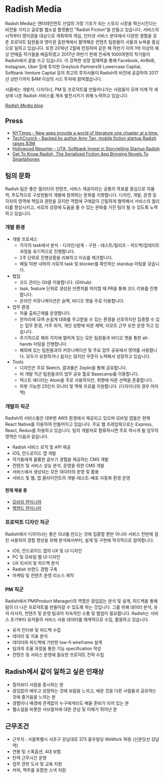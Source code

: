 
# Radish Media

Radish Media는 엔터테인먼트 산업의 가장 기초가 되는 스토리 시장을 혁신시킨다는 비전을 가지고 글로벌 웹소설 플랫폼인 “Radish Fiction”을 만들고 있습니다. 서비스의 시작부터 영미권을 대상으로 계획하여 게임, 인터넷 서비스 분야에서 다양한 경험을 갖춘 프로덕트 팀원들과 영미권 출판계에서 활약해온 컨텐츠 팀원들이 서울과 뉴욕을 중심으로 일하고 있습니다. 또한 2016년 2월에 런칭하여 같은 해 하반기 이미 1억 이상의 예상 연매출 작가들을 배출하였고 2017년 하반기 현재 전세계 1000여명의 작가들이 Radish에서 글을 쓰고 있습니다. 이 강력한 성장 잠재력을 통해 Facebook, AirBnB, Instagram, Uber 등에  투자한  Greylock Partners와 Lowercase Capital, Softbank Venture Capital 등의 최고의 투자사들이 Radish의 비전에 공감하여 2017년 상반기까지 $4M 이상의 시드 투자에 참여했습니다.

서울에는 개발자, 디자이너, PM 등 프로덕트를 만들어나가는 사람들이 모여 이제 막 세상에 나온 Radish 서비스를 계속 발전시키기 위해 노력하고 있습니다.

*[Radish Media blog](https://medium.com/radish-fiction)*


## Press

- [NYTimes - New apps provide a world of literature one chapter at a time.](https://mobile.nytimes.com/2017/05/12/books/review/new-apps-provide-a-world-of-literature-one-chapter-at-a-time.html)
- [TechCrunch - Backed by author Amy Tan, mobile fiction startup Radish raises $3M](https://techcrunch.com/2017/01/31/radish-seed-funding/)
- [Hollywood Reporter - UTA, Softbank Invest in Storytelling Startup Radish](http://www.hollywoodreporter.com/news/uta-softbank-invest-storytelling-startup-radish-970414)
- [Get To Know Radish, The Serialized Fiction App Bringing Novels To Smartphones](https://www.fastcocreate.com/3068517/get-to-know-radish-the-serialized-fiction-app-bringing-novels-to-smartphones)


## 팀의 문화

Radish 팀은 좋은 퀄리티의 컨텐츠, 서비스 제공이라는 공통의 목표를 중심으로 자율적, 주도적으로 구성원들이 개발에 참여하는 문화를 지향합니다. 디자인, 개발, 운영 등 각자의 영역에 책임과 권한을 갖지만 역할에 구애없이 긴밀하게 협력해서 서비스의 퀄리티를 향상시키고, 서로의 성장에 도움을 줄 수 있는 문화를 가진 팀이 될 수 있도록 노력하고 있습니다.


### 개발 환경

- 개발 프로세스
  - 각각의 task에서 분석 - 디자인/설계 - 구현 - 테스트/릴리즈 - 피드백/업데이트 과정을 유기적으로 진행합니다.
  - 2주 단위로 진행상황을 리뷰하고 이슈를 체크합니다.
  - 매일 10분 내외의 서로의 task 및 blocker를 확인하는 standup 미팅을 갖습니다.
- 협업
  - 코드 관리는 Git을 이용합니다. (Github)
  - task, feature 단위로 생성된 브랜치를 머지할 때 PR을 통해 코드 리뷰를 진행합니다.
  - 온라인 커뮤니케이션은 슬랙, 비디오 챗을 주로 이용합니다.
- 업무 환경
  - 자율 출퇴근제를 운영합니다.
  - 한자리에 모여 손쉽게 대화를 주고받을 수 있는 환경을 선호하지만 집중할 수 있는 업무 환경, 거주 위치, 개인 성향에 따른 재택, 리모트 근무 또한 운영 하고 있습니다.
  - 주기적으로 해외 각지에 떨어져 있는 모든 팀원들과 비디오 챗을 통한 all-hands 미팅을 진행합니다.
  - 해외에 있는 팀원들과의 커뮤니케이션 및 주요 업무 공유에서 영어를 사용합니다. 모두가 유창하거나 쉽지는 않지만 꾸준히 노력해서 성장하고 있습니다.
- Tools
  - 디자인은 주로 Sketch, 결과물은 Zeplin을 통해 공유합니다.
  - 비 개발 직군 팀원들과의 업무 공유 툴로 Basecamp를 이용합니다.
  - 텍스트 에디터는 Atom을 주로 사용하지만, 취향에 따른 선택을 존중합니다. 
  - 피봇 가능한 25인치 모니터 및 맥북 프로를 지원합니다. (디자이너의 경우 아이맥)


### 개발자 직군

Radish의 서비스들은 대부분 AWS 환경에서 제공되고 있으며 모바일 앱들은 현재 React Native를 이용하여 만들어지고 있습니다. 주요 웹 프레임웍으로는 Express, React, Redux를 차용하고 있습니다. 팀의 개발자로 합류하시면 주로 하시게 될 업무의 영역은 다음과 같습니다.

- Radish 서비스 로직 및 API 제공
- iOS, 안드로이드 앱 개발
- 작가들에게 훌륭한 글쓰기 경험을 제공하는 CMS 개발
- 컨텐츠 및 서비스 성능 분석, 운영을 위한 CMS 개발
- 서비스에서 생성되는 모든 데이터의 운영 및 활용
- 서비스 및 웹, 앱 클라이언트의 개발-테스트-배포 자동화 환경 운영

#### 현재 채용 중

- [모바일 엔지니어](https://github.com/radishmedia/team/blob/master/mobileengineer.md)
- [백엔드 엔지니어](https://github.com/radishmedia/team/blob/master/backend.md)


### 프로덕트 디자인 직군

Radish에서 디자이너는 좋은 GUI를 만드는 것에 집중할 뿐만 아니라 서비스 전반에 걸친 사용자의 경험 향상을 위해 분석에서부터, 설계 및 구현에 적극적으로 참여합니다.

- iOS, 안드로이드 앱의 UX 및 UI 디자인
- PC 및 모바일 웹 UI 디자인
- UX 리서치 및 피드백 분석
- Radish 브랜드 경험 구축
- 마케팅 및 컨텐츠 운영 리소스 제작


### PM 직군

Radish에서 PM(Product Manager)의 역할은 끊임없는 분석 및 설계, 피드백을 통해 팀이 더 나은 프로덕트를 만들어갈 수 있도록 하는 것입니다. 그를 위해 데이터 분석, 유저 리서치, 컨텐츠 및 운영 팀과의 지속적인 소통 및 협업이 필요합니다. Radish는 서비스 초기부터 유저들의 서비스 사용 데이터를 체계적으로 수집, 활용하고 있습니다.

- 유저 인터뷰 및 피드백 수집
- 데이터 및 지표 분석
- 데이터와 피드백에 기반한 low-fi wireframe 설계
- 팀과의 조율 과정을 통한 기능 specification 작성
- 컨텐츠 및 서비스 운영에 필요한 프로덕트 전략 수립


## Radish에서 같이 일하고 싶은 인재상

- 절차보다 사람을 중시하는 분
- 끊임없이 배우고 성장하는 것에 보람을 느끼고, 배운 것을 다른 사람들과 공유하는 것에 즐거움을 느끼는 분
- 경험이나 배경에 관계없이 누구에게라도 배울 준비가 되어 있는 분
- 웹소설을 비롯한 서브컬처에 대한 관심 및 이해가 뛰어난 분


## 근무조건

- 근무지 : 서울특별시 서초구 강남대로 373 홍우빌딩 WeWork 16층 (신분당선 강남역)
- 연봉 및 스톡옵션, 4대 보험
- 탄력 근무시간 운영
- 업무 관련 도서 및 교육 지원
- 커피, 맥주를 포함한 스낵 지원
